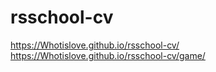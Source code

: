 # rsschool-cv
https://Whotislove.github.io/rsschool-cv/<br>
https://Whotislove.github.io/rsschool-cv/game/
